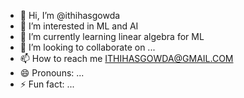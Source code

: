 - 👋 Hi, I’m @ithihasgowda
- 👀 I’m interested in ML and AI
- 🌱 I’m currently learning linear algebra for ML
- 💞️ I’m looking to collaborate on ...
- 📫 How to reach me ITHIHASGOWDA@GMAIL.COM
- 😄 Pronouns: ...
- ⚡ Fun fact: ...

<!---
ithihasgowda/ithihasgowda is a ✨ special ✨ repository because its `README.md` (this file) appears on your GitHub profile.
You can click the Preview link to take a look at your changes.
--->
